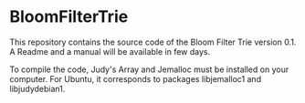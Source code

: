 # BloomFilterTrie

This repository contains the source code of the Bloom Filter Trie version 0.1. A Readme and a manual will be available in few days.

To compile the code, Judy's Array and Jemalloc must be installed on your computer. For Ubuntu, it corresponds to packages libjemalloc1 and libjudydebian1.
